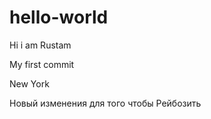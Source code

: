 # hello-world

Hi i am Rustam

My first commit 

New York 

Новый изменения для того чтобы 
Рейбозить 
